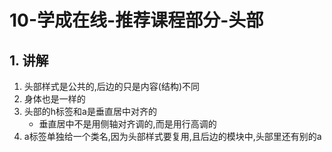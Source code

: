 # 10-学成在线-推荐课程部分-头部

## 1. 讲解

1. 头部样式是公共的,后边的只是内容(结构)不同
2. 身体也是一样的
3. 头部的h标签和a是垂直居中对齐的
   - 垂直居中不是用侧轴对齐调的,而是用行高调的
4. a标签单独给一个类名,因为头部样式要复用,且后边的模块中,头部里还有别的a